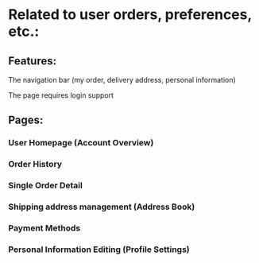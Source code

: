 # Related to user orders, preferences, etc.:

## Features:

The navigation bar (my order, delivery address, personal information)

The page requires login support

## Pages:
### User Homepage (Account Overview)

### Order History

### Single Order Detail

### Shipping address management (Address Book)

### Payment Methods

### Personal Information Editing (Profile Settings)